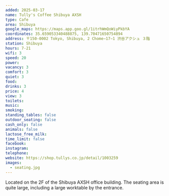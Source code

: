 ```yaml
---
added: 2025-03-17
name: Tully's Coffee Shibuya AXSH
type: Cafe
area: Shibuya
google_maps: https://maps.app.goo.gl/1itrhWmQoWiyPkbYA
coordinates: 35.659053340488875, 139.70471650754894
address: 〒150-0002 Tokyo, Shibuya, 2 Chome−17−1 渋谷アクシュ ３階
station: Shibuya
hours: 7-21
wifi: 3
speed: 20
power: 
vacancy: 3
comfort: 3
quiet: 3
food: 
drinks: 3
price: 4
view: 3
toilets: 
music: 
smoking: 
standing_tables: false
outdoor_seating: false
cash_only: false
animals: false
lactose_free_milk: 
time_limit: false
facebook: 
instagram: 
telephone: 
website: https://shop.tullys.co.jp/detail/1003259
images:
  - seating.jpg
---
```


Located on the 2F of the Shibuya AXSH office building. The seating area is quite large, including a large worktable by the entrance.
